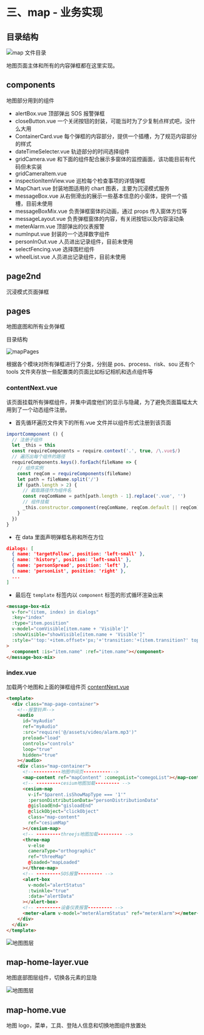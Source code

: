 # 三、map - 业务实现

## 目录结构

![map 文件目录](/img/threejs/map.png "map 文件目录")

地图页面主体和所有的内容弹框都在这里实现。

## components

地图部分用到的组件

- alertBox.vue 顶部弹出 SOS 报警弹框
- closeButton.vue 一个关闭按钮的封装，可能当时为了少复制点样式吧，没什么大用
- ContainerCard.vue 每个弹框的内容部分，提供一个插槽，为了规范内容部分的样式
- dateTimeSelecter.vue 轨迹部分的时间选择组件
- gridCamera.vue 和下面的组件配合展示多窗体的监控画面，该功能目前有代码但未实装
- gridCameraItem.vue
- inspectionItemView.vue 巡检每个检查事项的详情弹框
- MapChart.vue 封装地图适用的 chart 图表，主要为沉浸模式服务
- messageBox.vue 从右侧滑出的展示一些基本信息的小窗体，提供一个插槽，目前未使用
- messageBoxMix.vue 负责弹框窗体的动画，通过 props 传入窗体方位等
- messageLayout.vue 负责弹框窗体的内容，有关闭按钮以及内容滚动条
- meterAlarm.vue 顶部弹出的仪表报警
- numInput.vue 封装的一个选择数字组件
- personInOut.vue 人员进出记录组件，目前未使用
- selectFencing.vue 选择围栏组件
- wheelList.vue 人员进出记录组件，目前未使用

## page2nd

沉浸模式页面弹框

## pages

地图底图和所有业务弹框

目录结构

![mapPages](/img/threejs/mapPages.png "mapPages")

根据各个模块对所有弹框进行了分类，分别是 pos、process、risk、sou 还有个 tools 文件夹存放一些配置类的页面比如标记相机和选点组件等

### contentNext.vue

该页面挂载所有弹框组件，并集中调度他们的显示与隐藏，为了避免页面篇幅太大用到了一个动态组件注册。

- 首先循环遍历文件夹下的所有.vue 文件并以组件形式注册到该页面

```javascript
importCommponent () {
  // 注册子组件
  let _this = this
  const requireComponents = require.context('.', true, /\.vue$/)
  // 遍历出每个组件的路径
  requireComponents.keys().forEach(fileName => {
    // 组件实例
    const reqCom = requireComponents(fileName)
    let path = fileName.split('/')
    if (path.length > 2) {
      // 截取路径作为组件名
      const reqComName = path[path.length - 1].replace('.vue', '')
      // 组件挂载
      _this.constructor.component(reqComName, reqCom.default || reqCom)
    }
  })
}
```

- 在 data 里面声明弹框名称和所在方位

```json
dialogs: [
  { name: 'targetFollow', position: 'left-small' },
  { name: 'history', position: 'left-small' },
  { name: 'personSpread', position: 'left' },
  { name: 'personList', position: 'right' },
  ...
]
```

- 最后在 `template` 标签内以 `component` 标签的形式循环渲染出来

```html
<message-box-mix
  v-for="(item, index) in dialogs"
  :key="index"
  :type="item.position"
  v-model="comVisible[item.name + 'Visible']"
  :showVisible="showVisible[item.name + 'Visible']"
  :style="'top:'+item.offset+'px;'+'transition:'+(item.transition?' top 1s ease 0s;':';')"
>
  <component :is="item.name" :ref="item.name"></component>
</message-box-mix>
```

### index.vue

加载两个地图和上面的弹框组件页 [contentNext.vue](/threejs/organization/map/#contentnext-vue)

```html
<template>
  <div class="map-page-container">
    <!--报警铃声-->
    <audio
      id="myAudio"
      ref="myAudio"
      :src="require('@/assets/video/alarm.mp3')"
      preload="load"
      controls="controls"
      loop="true"
      hidden="true"
    ></audio>
    <div class="map-container">
      <!------------地图中间页------------>
      <map-content ref="mapContent" :comegoList="comegoList"></map-content>
      <!-- ---------cesium地图加载--------- -->
      <cesium-map
        v-if="$parent.isShowMapType === '1'"
        :personDistributionData="personDistributionData"
        @gisloadEnd="gisloadEnd"
        @clickObject="clickObject"
        class="map-content"
        ref="cesiumMap"
      ></cesium-map>
      <!-- ---------threejs地图加载--------- -->
      <three-map
        v-else
        cameraType="orthographic"
        ref="threeMap"
        @loaded="mapLoaded"
      ></three-map>
      <!-- ---------SOS报警--------- -->
      <alert-box
        v-model="alertStatus"
        :twinkle="true"
        :data="alertData"
      ></alert-box>
      <!-- ---------设备仪表报警--------- -->
      <meter-alarm v-model="meterAlarmStatus" ref="meterAlarm"></meter-alarm>
    </div>
  </div>
</template>
```

![地图图层](/img/threejs/mapPagesIndex.png "地图图层")

## map-home-layer.vue

地图底部图层组件，切换各元素的显隐

![地图图层](/img/threejs/map-home-layer.png "地图图层")

## map-home.vue

地图 logo，菜单，工具、登陆人信息和切换地图组件放置处
